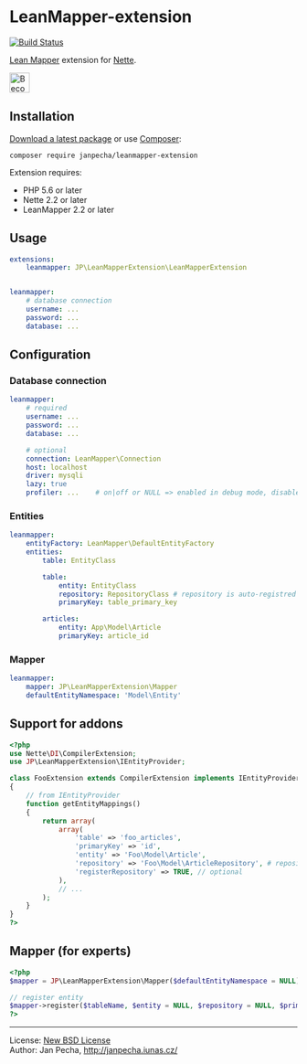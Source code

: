 
LeanMapper-extension
====================

[![Build Status](https://travis-ci.org/janpecha/leanmapper-extension.svg?branch=v0.9.2)](https://travis-ci.org/janpecha/leanmapper-extension)

[Lean Mapper](http://leanmapper.com/) extension for [Nette](https://nette.org).

<a href="https://www.patreon.com/bePatron?u=9680759"><img src="https://c5.patreon.com/external/logo/become_a_patron_button.png" alt="Become a Patron!" height="35"></a>


Installation
------------

[Download a latest package](https://github.com/janpecha/leanmapper-extension/releases) or use [Composer](http://getcomposer.org/):

```
composer require janpecha/leanmapper-extension
```

Extension requires:
* PHP 5.6 or later
* Nette 2.2 or later
* LeanMapper 2.2 or later


Usage
-----

``` yaml
extensions:
	leanmapper: JP\LeanMapperExtension\LeanMapperExtension


leanmapper:
	# database connection
	username: ...
	password: ...
	database: ...
```


Configuration
-------------

### Database connection

``` yaml
leanmapper:
	# required
	username: ...
	password: ...
	database: ...

	# optional
	connection: LeanMapper\Connection
	host: localhost
	driver: mysqli
	lazy: true
	profiler: ...    # on|off or NULL => enabled in debug mode, disabled in production mode
```


### Entities

``` yaml
leanmapper:
	entityFactory: LeanMapper\DefaultEntityFactory
	entities:
		table: EntityClass

		table:
			entity: EntityClass
			repository: RepositoryClass # repository is auto-registred in DI container
			primaryKey: table_primary_key

		articles:
			entity: App\Model\Article
			primaryKey: article_id
```


### Mapper

``` yaml
leanmapper:
	mapper: JP\LeanMapperExtension\Mapper
	defaultEntityNamespace: 'Model\Entity'
```


Support for addons
------------------

``` php
<?php
use Nette\DI\CompilerExtension;
use JP\LeanMapperExtension\IEntityProvider;

class FooExtension extends CompilerExtension implements IEntityProvider
{
	// from IEntityProvider
	function getEntityMappings()
	{
		return array(
			array(
				'table' => 'foo_articles',
				'primaryKey' => 'id',
				'entity' => 'Foo\Model\Article',
				'repository' => 'Foo\Model\ArticleRepository', # repository is auto-registred in DI container, see option 'registerRepository'
				'registerRepository' => TRUE, // optional
			),
			// ...
		);
	}
}
?>
```


Mapper (for experts)
------

``` php
<?php
$mapper = JP\LeanMapperExtension\Mapper($defaultEntityNamespace = NULL);

// register entity
$mapper->register($tableName, $entity = NULL, $repository = NULL, $primaryKey = NULL);
?>
```

------------------------------

License: [New BSD License](license.md)
<br>Author: Jan Pecha, http://janpecha.iunas.cz/
